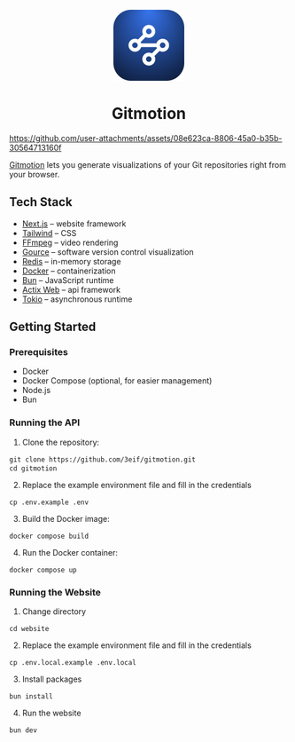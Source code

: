 <p align="center">
  <img src="/website/public/gitmotion.png" height="128">
  <h1 align="center">Gitmotion</h1>
</p>

https://github.com/user-attachments/assets/08e623ca-8806-45a0-b35b-30564713160f

[Gitmotion](https://gitmotion.app/) lets you generate visualizations of your Git repositories right from your browser.

## Tech Stack

- [Next.js](https://nextjs.org/) – website framework
- [Tailwind](https://tailwindcss.com/) – CSS
- [FFmpeg](https://ffmpeg.org/) – video rendering
- [Gource](https://gource.io/) – software version control visualization
- [Redis](https://redis.io/) – in-memory storage
- [Docker](https://www.docker.com/) – containerization
- [Bun](https://bun.sh/) – JavaScript runtime
- [Actix Web](https://actix.rs/) – api framework
- [Tokio](https://tokio.rs/) – asynchronous runtime

## Getting Started

### Prerequisites

- Docker
- Docker Compose (optional, for easier management)
- Node.js
- Bun

### Running the API

1. Clone the repository:

```
git clone https://github.com/3eif/gitmotion.git
cd gitmotion
```

2. Replace the example environment file and fill in the credentials

```
cp .env.example .env
```

3. Build the Docker image:

```
docker compose build
```

4. Run the Docker container:

```
docker compose up
```

### Running the Website

1. Change directory

```
cd website
```

2. Replace the example environment file and fill in the credentials

```
cp .env.local.example .env.local
```

3. Install packages

```
bun install
```

4. Run the website

```
bun dev
```
